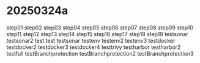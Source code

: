 # 20250324a

step01
step02
step03
step04
step05
step06
step07
step08
step09
step10
step11
step12
step13
step14
step15
step16
step17
step18
step19
testsonar
testsonar2
test
test
testsonar
testenv
testenv2
testenv3
testdocker
testdocker2
testdocker3
testdocker4
testtrivy
testharbor
testharbor2
testfull
testBranchprotection
testBranchprotection2
testBranchprotection3
